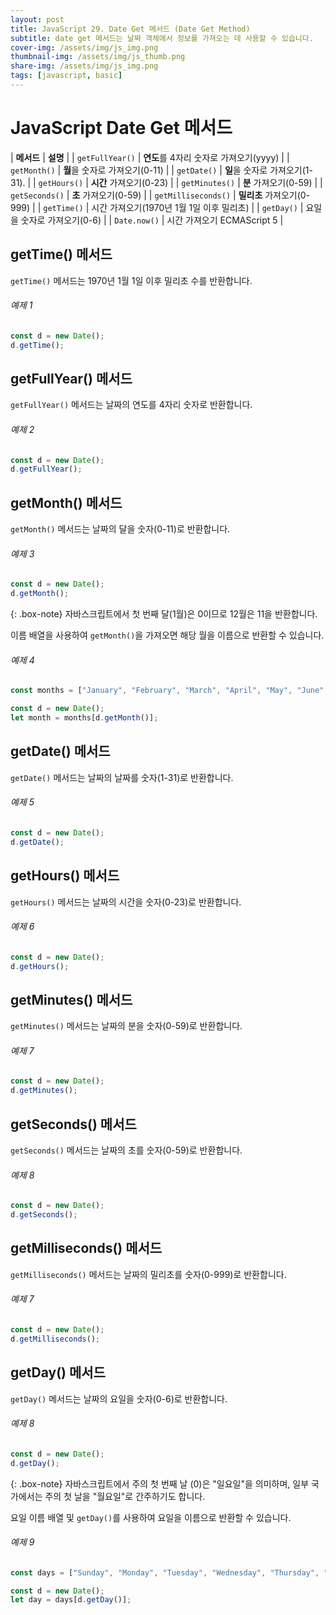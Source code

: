 ```yaml
---
layout: post
title: JavaScript 29. Date Get 메서드 (Date Get Method)
subtitle: date get 메서드는 날짜 객체에서 정보를 가져오는 데 사용할 수 있습니다.
cover-img: /assets/img/js_img.png
thumbnail-img: /assets/img/js_thumb.png
share-img: /assets/img/js_img.png
tags: [javascript, basic]
---
```


# JavaScript Date Get 메서드

| **메서드** | **설명** |
| ```getFullYear()``` | **연도**를 4자리 숫자로 가져오기(yyyy) |
| ```getMonth()``` | **월**을 숫자로 가져오기(0-11) |
| ```getDate()``` | **일**을 숫자로 가져오기(1-31). |
| ```getHours()``` | **시간** 가져오기(0-23) |
| ```getMinutes()``` | **분** 가져오기(0-59) |
| ```getSeconds()``` | **초** 가져오기(0-59) |
| ```getMilliseconds()``` | **밀리초** 가져오기(0-999) |
| ```getTime()``` | 시간 가져오기(1970년 1월 1일 이후 밀리초) |
| ```getDay()``` | 요일을 숫자로 가져오기(0-6) |
| ```Date.now()``` | 시간 가져오기 ECMAScript 5 |

## getTime() 메서드

```getTime()``` 메서드는 1970년 1월 1일 이후 밀리초 수를 반환합니다.

###### 예제 1

```javascript
const d = new Date();
d.getTime();
```

## getFullYear() 메서드

```getFullYear()``` 메서드는 날짜의 연도를 4자리 숫자로 반환합니다.

###### 예제 2

```javascript
const d = new Date();
d.getFullYear();
```

## getMonth() 메서드

```getMonth()``` 메서드는 날짜의 달을 숫자(0-11)로 반환합니다.

###### 예제 3

```javascript
const d = new Date();
d.getMonth();
```

{: .box-note}
자바스크립트에서 첫 번째 달(1월)은 0이므로 12월은 11을 반환합니다.

이름 배열을 사용하여 ```getMonth()```을 가져오면 해당 월을 이름으로 반환할 수 있습니다.

###### 예제 4

```javascript
const months = ["January", "February", "March", "April", "May", "June", "July", "August", "September", "October", "November", "December"];

const d = new Date();
let month = months[d.getMonth()];
```

## getDate() 메서드

```getDate()``` 메서드는 날짜의 날짜를 숫자(1-31)로 반환합니다.

###### 예제 5

```javascript
const d = new Date();
d.getDate();
```

## getHours() 메서드

```getHours()``` 메서드는 날짜의 시간을 숫자(0-23)로 반환합니다.

###### 예제 6

```javascript
const d = new Date();
d.getHours();
```

## getMinutes() 메서드

```getMinutes()``` 메서드는 날짜의 분을 숫자(0-59)로 반환합니다.

###### 예제 7

```javascript
const d = new Date();
d.getMinutes();
```

## getSeconds() 메서드

```getSeconds()``` 메서드는 날짜의 초를 숫자(0-59)로 반환합니다.

###### 예제 8

```javascript
const d = new Date();
d.getSeconds();
```

## getMilliseconds() 메서드

```getMilliseconds()``` 메서드는 날짜의 밀리초를 숫자(0-999)로 반환합니다.

###### 예제 7

```javascript
const d = new Date();
d.getMilliseconds();
```

## getDay() 메서드

```getDay()``` 메서드는 날짜의 요일을 숫자(0-6)로 반환합니다.

###### 예제 8

```javascript
const d = new Date();
d.getDay();
```

{: .box-note}
자바스크립트에서 주의 첫 번째 날 (0)은 "일요일"을 의미하며, 일부 국가에서는 주의 첫 날을 "월요일"로 간주하기도 합니다.

요일 이름 배열 및 ```getDay()```를 사용하여 요일을 이름으로 반환할 수 있습니다.

###### 예제 9

```javascript
const days = ["Sunday", "Monday", "Tuesday", "Wednesday", "Thursday", "Friday", "Saturday"];

const d = new Date();
let day = days[d.getDay()];
```

